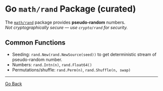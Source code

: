 # Go `math/rand` Package (curated)

The [`math/rand`](https://pkg.go.dev/math/rand) package provides **pseudo-random** numbers.  
_Not cryptographically secure — use `crypto/rand` for security._

## Common Functions

- Seeding: `rand.New(rand.NewSource(seed))` to get deterministic stream of pseudo-random number.
- Numbers: `rand.Intn(n)`, `rand.Float64()`
- Permutations/shuffle: `rand.Perm(n)`, `rand.Shuffle(n, swap)`

---

[Go Back](../../README.md)